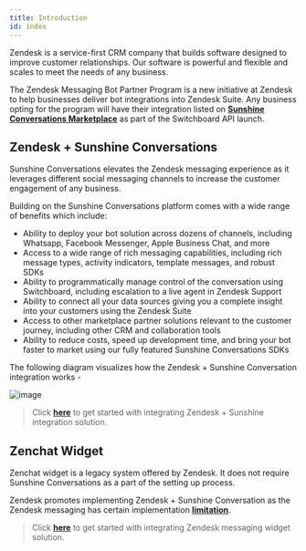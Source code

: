 ```yaml
---
title: Introduction
id: index
---
```


Zendesk is a service-first CRM company that builds software designed to improve customer relationships. Our software is powerful and flexible and scales to meet the needs of any business.

The Zendesk Messaging Bot Partner Program is a new initiative at Zendesk to help businesses deliver bot integrations into Zendesk Suite. Any business opting for the program will have their integration listed on [**Sunshine Conversations Marketplace**](https://app.smooch.io/integrations/) as part of the Switchboard API launch.

## Zendesk + Sunshine Conversations

Sunshine Conversations elevates the Zendesk messaging experience as it leverages different social messaging channels to increase the customer engagement of any business. 

Building on the Sunshine Conversations platform comes with a wide range of benefits which include:
- Ability to deploy your bot solution across dozens of channels, including Whatsapp, Facebook Messenger, Apple Business Chat, and more
- Access to a wide range of rich messaging capabilities, including rich message types, activity indicators, template messages, and robust SDKs
- Ability to programmatically manage control of the conversation using Switchboard, including escalation to a live agent in Zendesk Support
- Ability to connect all your data sources giving you a complete insight into your customers using the Zendesk Suite
- Access to other marketplace partner solutions relevant to the customer journey, including other CRM and collaboration tools
- Ability to reduce costs, speed up development time, and bring your bot faster to market using our fully featured Sunshine Conversations SDKs

The following diagram visualizes how the Zendesk + Sunshine Conversation integration works - 

![image](https://user-images.githubusercontent.com/75118325/116482131-2abb0500-a8a2-11eb-9e44-11a057ca95ce.png)

> Click [**here**](https://docs.haptik.ai/zendesk/sunshine) to get started with integrating Zendesk + Sunshine integration solution.

## Zenchat Widget

Zenchat widget is a legacy system offered by Zendesk. It does not require Sunshine Conversations as a part of the setting up process.

Zendesk promotes implementing Zendesk + Sunshine Conversation as the Zendesk messaging has certain implementation [**limitation**](https://support.zendesk.com/hc/en-us/articles/1500000106442).

> Click [**here**](https://docs.haptik.ai/zendesk/zenchat) to get started with integrating Zendesk messaging widget solution.
